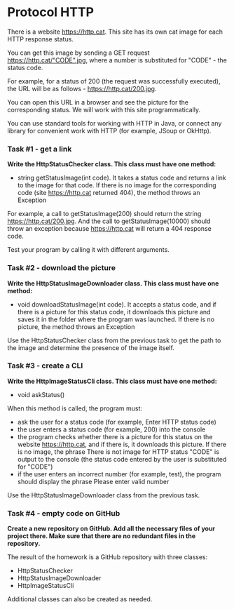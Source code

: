 # Protocol HTTP

There is a website https://http.cat. This site has its own cat image for each HTTP response status.

You can get this image by sending a GET request https://http.cat/"CODE".jpg, where a number is substituted for 
"CODE" - the status code.

For example, for a status of 200 (the request was successfully executed), the URL will be as follows - 
https://http.cat/200.jpg.

You can open this URL in a browser and see the picture for the corresponding status. We will work with this site 
programmatically.

You can use standard tools for working with HTTP in Java, or connect any library for convenient work with HTTP 
(for example, JSoup or OkHttp).


### Task #1 - get a link

**Write the HttpStatusChecker class. This class must have one method:**

+ string getStatusImage(int code). It takes a status code and returns a link to the image for that code. If there is no 
image for the corresponding code (site https://http.cat returned 404), the method throws an Exception

For example, a call to getStatusImage(200) should return the string https://http.cat/200.jpg. And the call to 
getStatusImage(10000) should throw an exception because https://http.cat will return a 404 response code.

Test your program by calling it with different arguments.


### Task #2 - download the picture

**Write the HttpStatusImageDownloader class. This class must have one method:**

+ void downloadStatusImage(int code). It accepts a status code, and if there is a picture for this status code, it 
downloads this picture and saves it in the folder where the program was launched. If there is no picture, the method 
throws an Exception

Use the HttpStatusChecker class from the previous task to get the path to the image and determine the presence of the 
image itself.


### Task #3 - create a CLI

**Write the HttpImageStatusCli class. This class must have one method:**

+ void askStatus()

When this method is called, the program must:

+ ask the user for a status code (for example, Enter HTTP status code)
+ the user enters a status code (for example, 200) into the console
+ the program checks whether there is a picture for this status on the website https://http.cat, and if there is, 
it downloads this picture. If there is no image, the phrase There is not image for HTTP status "CODE" is output to the 
console (the status code entered by the user is substituted for "CODE")
+ if the user enters an incorrect number (for example, test), the program should display the phrase Please enter valid 
number

Use the HttpStatusImageDownloader class from the previous task.


### Task #4 - empty code on GitHub

**Create a new repository on GitHub. Add all the necessary files of your project there. Make sure that there are no 
redundant files in the repository.**

The result of the homework is a GitHub repository with three classes:

+ HttpStatusChecker 
+ HttpStatusImageDownloader 
+ HttpImageStatusCli

Additional classes can also be created as needed.